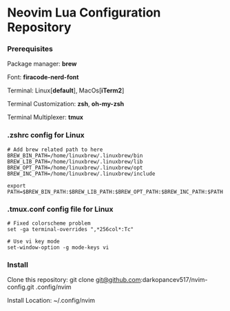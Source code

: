 # Neovim Lua Configuration Repository

### Prerequisites
Package manager: **brew**

Font: **firacode-nerd-font**

Terminal: Linux[**default**], MacOs[**iTerm2**]

Terminal Customization: **zsh**, **oh-my-zsh**

Terminal Multiplexer: **tmux**

### .zshrc config for Linux
```
# Add brew related path to here
BREW_BIN_PATH=/home/linuxbrew/.linuxbrew/bin
BREW_LIB_PATH=/home/linuxbrew/.linuxbrew/lib
BREW_OPT_PATH=/home/linuxbrew/.linuxbrew/opt
BREW_INC_PATH=/home/linuxbrew/.linuxbrew/include

export PATH=$BREW_BIN_PATH:$BREW_LIB_PATH:$BREW_OPT_PATH:$BREW_INC_PATH:$PATH
```

### .tmux.conf config file for Linux
```
# Fixed colorscheme problem
set -ga terminal-overrides ",*256col*:Tc"

# Use vi key mode
set-window-option -g mode-keys vi
```

### Install

Clone this repository: git clone git@github.com:darkopancev517/nvim-config.git .config/nvim

Install Location: ~/.config/nvim
